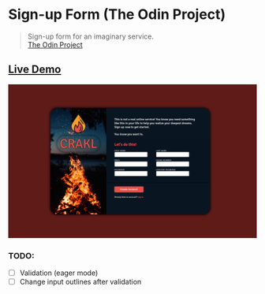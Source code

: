 # Sign-up Form (The Odin Project)

> Sign-up form for an imaginary service.  
[The Odin Project](https://www.theodinproject.com/lessons/node-path-intermediate-html-and-css-sign-up-form)

## [Live Demo](https://filipecabral97.github.io/signup-form/)
![Form preview](https://github.com/FilipeCabral97/signup-form/blob/main/images/preview.png?raw=true)

### TODO:
- [ ] Validation (eager mode)
- [ ] Change input outlines after validation
